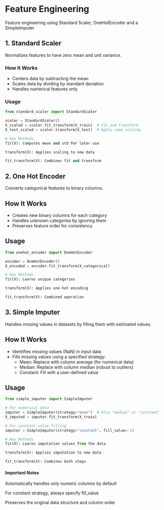 # Feature Engineering
Feature engineering using Standard Scaler, OneHotEncoder and a SimpleImputer
## 1. Standard Scaler

Normalizes features to have zero mean and unit variance.

### How It Works
- Centers data by subtracting the mean
- Scales data by dividing by standard deviation
- Handles numerical features only

### Usage
```python
from standard_scaler import StandardScaler

scaler = StandardScaler()
X_scaled = scaler.fit_transform(X_train)  # Fit and transform
X_test_scaled = scaler.transform(X_test)  # Apply same scaling

# Key Methods
fit(X): Computes mean and std for later use

transform(X): Applies scaling to new data

fit_transform(X): Combines fit and transform
```
## 2. One Hot Encoder

Converts categorical features to binary columns.

## How It Works
- Creates new binary columns for each category
- Handles unknown categories by ignoring them
- Preserves feature order for consistency

## Usage
```python
from onehot_encoder import OneHotEncoder

encoder = OneHotEncoder()
X_encoded = encoder.fit_transform(X_categorical)

# Key Methods
fit(X): Learns unique categories

transform(X): Applies one-hot encoding

fit_transform(X): Combined operation
```

## 3. Simple Imputer

Handles missing values in datasets by filling them with estimated values.

## How It Works
- Identifies missing values (NaN) in input data
- Fills missing values using a specified strategy:
  - Mean: Replace with column average (for numerical data)
  - Median: Replace with column median (robust to outliers)
  - Constant: Fill with a user-defined value

## Usage
```python
from simple_imputer import SimpleImputer

# For numerical data
imputer = SimpleImputer(strategy="mean")  # Also "median" or "constant"
X_imputed = imputer.fit_transform(X_train)

# For constant value filling
imputer = SimpleImputer(strategy="constant", fill_value=-1)

# Key Methods
fit(X): Learns imputation values from the data

transform(X): Applies imputation to new data

fit_transform(X): Combines both steps
```
#### Important Notes
Automatically handles only numeric columns by default

For constant strategy, always specify fill_value

Preserves the original data structure and column order

